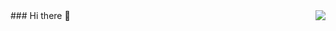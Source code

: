 <img align="right" src="https://github-readme-stats.vercel.app/api?username=BigBinnie&show_icons=true&icon_color=CE1D2D&text_color=718096&bg_color=ffffff&hide_title=true" />
### Hi there 👋

<!--
**BigBinnie/BigBinnie** is a ✨ _special_ ✨ repository because its `README.md` (this file) appears on your GitHub profile.

Here are some ideas to get you started:

- 🔭 I’m currently working on ...
- 🌱 I’m currently learning ...
- 👯 I’m looking to collaborate on ...
- 🤔 I’m looking for help with ...
- 💬 Ask me about ...
- 📫 How to reach me: ...
- 😄 Pronouns: ...
- ⚡ Fun fact: ...
-->
